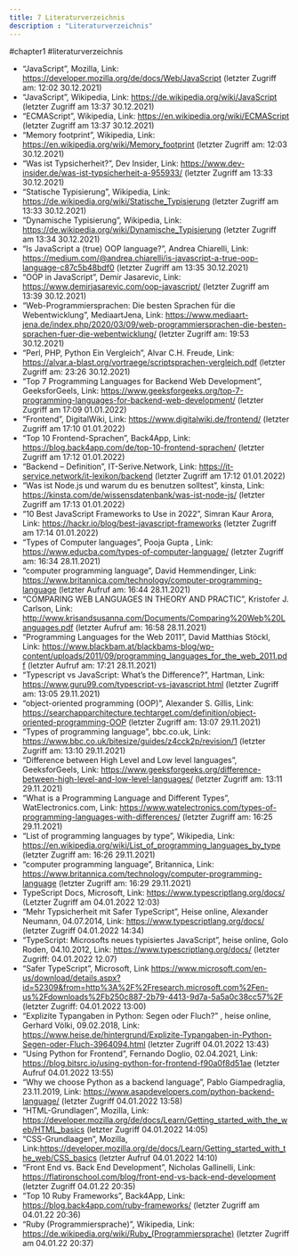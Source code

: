 ```yaml
---
title: 7 Literaturverzeichnis
description : "Literaturverzeichnis"
---
```


#chapter1 #literaturverzeichnis

- “JavaScript”, Mozilla, Link: https://developer.mozilla.org/de/docs/Web/JavaScript (letzter Zugriff am: 12:02 30.12.2021)
- “JavaScript”, Wikipedia, Link: https://de.wikipedia.org/wiki/JavaScript (letzter Zugriff am 13:37 30.12.2021)
- “ECMAScript”, Wikipedia, Link: https://en.wikipedia.org/wiki/ECMAScript (letzter Zugriff am 13:37 30.12.2021)
- “Memory footprint”, Wikipedia, Link: https://en.wikipedia.org/wiki/Memory_footprint (letzter Zugriff am: 12:03 30.12.2021)
- “Was ist Typsicherheit?”, Dev Insider, Link: https://www.dev-insider.de/was-ist-typsicherheit-a-955933/ (letzter Zugriff am 13:33 30.12.2021)
- “Statische Typisierung”, Wikipedia, Link: https://de.wikipedia.org/wiki/Statische_Typisierung (letzter Zugriff am 13:33 30.12.2021)
- “Dynamische Typisierung”, Wikipedia, Link: https://de.wikipedia.org/wiki/Dynamische_Typisierung (letzter Zugriff am 13:34 30.12.2021)
- “Is JavaScript a (true) OOP language?”, Andrea Chiarelli, Link: https://medium.com/@andrea.chiarelli/is-javascript-a-true-oop-language-c87c5b48bdf0 (letzter Zugriff am 13:35 30.12.2021)
- “OOP in JavaScript”, Demir Jasarevic, Link: https://www.demirjasarevic.com/oop-javascript/ (letzter Zugriff am 13:39 30.12.2021)
- “Web-Programmiersprachen: Die besten Sprachen für die Webentwicklung”, MediaartJena, Link: https://www.mediaart-jena.de/index.php/2020/03/09/web-programmiersprachen-die-besten-sprachen-fuer-die-webentwicklung/ (letzter Zugriff am: 19:53 30.12.2021)
- “Perl, PHP, Python Ein Vergleich”, Alvar C.H. Freude, Link: https://alvar.a-blast.org/vortraege/scriptsprachen-vergleich.pdf (letzter Zugriff am: 23:26 30.12.2021)
- “Top 7 Programming Languages for Backend Web Development”, GeeksforGeels, Link: https://www.geeksforgeeks.org/top-7-programming-languages-for-backend-web-development/ (letzter Zugriff am 17:09 01.01.2022)
- “Frontend”, DigitalWiki, Link: https://www.digitalwiki.de/frontend/ (letzter Zugriff am 17:10 01.01.2022)
- “Top 10 Frontend-Sprachen”, Back4App, Link: https://blog.back4app.com/de/top-10-frontend-sprachen/ (letzter Zugriff am 17:12 01.01.2022)
- “Backend – Definition”, IT-Serive.Network, Link: https://it-service.network/it-lexikon/backend (letzter Zugriff am 17:12 01.01.2022)
- “Was ist Node.js und warum du es benutzen solltest”, kinsta, Link: https://kinsta.com/de/wissensdatenbank/was-ist-node-js/ (letzter Zugriff am 17:13 01.01.2022)
- “10 Best JavaScript Frameworks to Use in 2022”, Simran Kaur Arora, Link: https://hackr.io/blog/best-javascript-frameworks (letzter Zugriff am 17:14 01.01.2022)
- “Types of Computer languages”, Pooja Gupta , Link: https://www.educba.com/types-of-computer-language/ (letzter Zugriff am: 16:34 28.11.2021)
- “computer programming language”,		David Hemmendinger, Link: https://www.britannica.com/technology/computer-programming-language (letzter Aufruf am: 16:44 28.11.2021)
- “COMPARING WEB LANGUAGES IN THEORY AND PRACTIC”, Kristofer J. Carlson, Link: http://www.krisandsusanna.com/Documents/Comparing%20Web%20Languages.pdf (letzter Aufruf am: 16:58 28.11.2021)
- “Programming Languages for the Web 2011”, David Matthias Stöckl, Link: https://www.blackbam.at/blackbams-blog/wp-content/uploads/2011/09/programming_languages_for_the_web_2011.pdf (letzter Aufruf am: 17:21 28.11.2021)
- “Typescript vs JavaScript: What’s the Difference?”, Hartman, Link: https://www.guru99.com/typescript-vs-javascript.html (letzter Zugriff am: 13:05 29.11.2021)
- “object-oriented programming (OOP)”, Alexander S. Gillis, Link: https://searchapparchitecture.techtarget.com/definition/object-oriented-programming-OOP (letzter Zugriff am: 13:07 29.11.2021)
- “Types of programming language”, bbc.co.uk, Link: https://www.bbc.co.uk/bitesize/guides/z4cck2p/revision/1 (letzter Zugriff am: 13:10 29.11.2021)
- “Difference between High Level and Low level languages”, GeeksforGeels, Link: https://www.geeksforgeeks.org/difference-between-high-level-and-low-level-languages/ (letzter Zugriff am: 13:11 29.11.2021)
- “What is a Programming Language and Different Types”, WatElectronics.com, Link: https://www.watelectronics.com/types-of-programming-languages-with-differences/ (letzter Zugriff am: 16:25 29.11.2021)
- “List of programming languages by type”, Wikipedia, Link: https://en.wikipedia.org/wiki/List_of_programming_languages_by_type (letzter Zugriff am: 16:26 29.11.2021)
- “computer programming language”, Britannica, Link: https://www.britannica.com/technology/computer-programming-language (letzter Zugriff am: 16:29 29.11.2021)
- TypeScript Docs, Microsoft, Link: https://www.typescriptlang.org/docs/ (Letzter Zugriff am 04.01.2022 12:03)
- “Mehr Typsicherheit mit Safer TypeScript”, Heise online, Alexander Neumann, 04.07.2014, Link: https://www.typescriptlang.org/docs/ (letzter Zugriff 04.01.2022 14:34)
- “TypeScript: Microsofts neues typisiertes JavaScript”, heise online, Golo Roden, 04.10.2012, Link: https://www.typescriptlang.org/docs/ (letzter Zugriff: 04.01.2022 12.07)
- “Safer TypeScript”, Microsoft, Link https://www.microsoft.com/en-us/download/details.aspx?id=52309&from=http%3A%2F%2Fresearch.microsoft.com%2Fen-us%2Fdownloads%2Fb250c887-2b79-4413-9d7a-5a5a0c38cc57%2F (letzter Zugriff: 04.01.2022 13:00)
- “Explizite Typangaben in Python: Segen oder Fluch?” , heise online, Gerhard Völki, 09.02.2018, Link: https://www.heise.de/hintergrund/Explizite-Typangaben-in-Python-Segen-oder-Fluch-3964094.html (letzter Zugriff 04.01.2022 13:43)
- “Using Python for Frontend”, Fernando Doglio, 02.04.2021, Link: https://blog.bitsrc.io/using-python-for-frontend-f90a0f8d51ae (letzter Aufruf 04.01.2022 13:55)
- “Why we choose Python as a backend language”, Pablo Giampedraglia, 23.11.2019, Link: https://www.asapdevelopers.com/python-backend-language/ (letzter Zugriff 04.01.2022 13:58)
- “HTML-Grundlagen”, Mozilla, Link: https://developer.mozilla.org/de/docs/Learn/Getting_started_with_the_web/HTML_basics (letzter Zugriff 04.01.2022 14:05)
- “CSS-Grundlaagen”, Mozilla, Link:https://developer.mozilla.org/de/docs/Learn/Getting_started_with_the_web/CSS_basics (letzter Aufruf 04.01.2022 14:10)
- “Front End vs. Back End Development”, Nicholas Gallinelli, Link: https://flatironschool.com/blog/front-end-vs-back-end-development (letzter Zugriff 04.01.22 20:35)
- “Top 10 Ruby Frameworks”, Back4App, Link: https://blog.back4app.com/ruby-frameworks/ (letzter Zugriff am 04.01.22 20:36)
- “Ruby (Programmiersprache)”, Wikipedia, Link: https://de.wikipedia.org/wiki/Ruby_(Programmiersprache) (letzter Zugriff am 04.01.22 20:37)